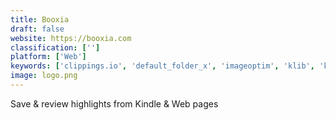 ```yaml
---
title: Booxia
draft: false 
website: https://booxia.com
classification: ['']
platform: ['Web']
keywords: ['clippings.io', 'default_folder_x', 'imageoptim', 'klib', 'knotes', 'nimbooks', 'organize_my_files', 'ph_boomerang', 'pocket', 'pocketrocket', 'raindrop.io', 'readwise', 'slack_news_feed', 'stash.ai', 'the_new_ipad_air', 'unfiltered.news', 'unhoard', 'walmart_ebooks', 'ebooksilove']
image: logo.png
---
```

Save & review highlights from Kindle & Web pages